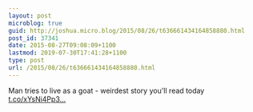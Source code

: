 ```yaml
---
layout: post
microblog: true
guid: http://joshua.micro.blog/2015/08/26/t636661434164858880.html
post_id: 37341
date: 2015-08-27T09:08:09+1100
lastmod: 2019-07-30T17:41:28+1100
type: post
url: /2015/08/26/t636661434164858880.html
---
```

Man tries to live as a goat - weirdest story you'll read today [t.co/xYsNi4Pp3...](http://t.co/xYsNi4Pp3L)
